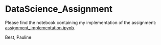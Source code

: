 # DataScience_Assignment

Please find the notebook containing my implementation of the assignment: [assignment_implementation.ipynb](https://github.com/pauhsg/DataScience_Assignment/assignment_implementation.ipynb). 

Best,
Pauline
